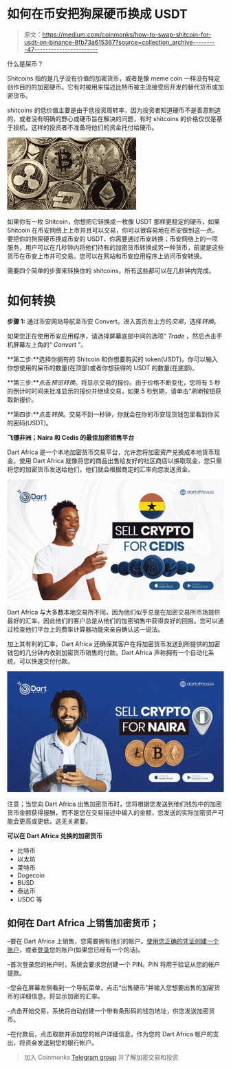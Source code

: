 # 如何在币安把狗屎硬币换成 USDT

> 原文：<https://medium.com/coinmonks/how-to-swap-shitcoin-for-usdt-on-binance-8fb73a615367?source=collection_archive---------47----------------------->

什么是屎币？

Shitcoins 指的是几乎没有价值的加密货币，或者是像 meme coin 一样没有特定创作目的的加密硬币。它有时被用来描述比特币被主流接受后开发的替代货币或加密货币。

shitcoins 的低价值主要是由于低投资周转率，因为投资者知道硬币不是善意制造的，或者没有明确的野心或硬币旨在解决的问题，有时 shitcoins 的价格仅仅是基于投机，这样的投资者不准备将他们的资金托付给硬币。

![](img/5ac255b6ec582c4fcc3ceaf4c8535a80.png)

如果你有一枚 Shitcoin，你想把它转换成一枚像 USDT 那样更稳定的硬币，如果 Shitcoin 在币安网络上上市并且可以交易，你可以很容易地在币安做到这一点。要把你的狗屎硬币换成币安的 USDT，你需要通过币安转换；币安网络上的一项服务，用户可以在几秒钟内将他们持有的加密货币转换成另一种货币，前提是这些货币在币安上市并可交易。您可以在网站和币安应用程序上访问币安转换。

需要四个简单的步骤来转换你的 shitcoins，所有这些都可以在几秒钟内完成。

# 如何转换

**步骤 1:** 通过币安网站导航至币安 Convert。进入首页左上方的*交易*，选择*转换*。

如果您正在使用币安应用程序，请选择屏幕底部中间的选项“ *Trade* ，然后点击手机屏幕左上角的“ *Convert* ”。

**第二步:**选择你拥有的 Shitcoin 和你想要购买的 token(USDT)。你可以输入你想使用的屎币的数量(在顶部)或者你想获得的 USDT 的数量(在底部)。

**第三步:**点击*预览转换*。将显示交易的报价。由于价格不断变化，您将有 5 秒的倒计时时间来批准显示的报价并继续交易，如果 5 秒到期，请单击“*刷新*按钮获取新报价。

**第四步:**点击*转换*。交易不到一秒钟，你就会在你的币安现货钱包里看到你买的密码(USDT)。

**飞镖非洲；Naira 和 Cedis 的最佳加密销售平台**

Dart Africa 是一个本地加密货币交易平台，允许您将加密资产兑换成本地货币现金。使用 Dart Africa 就像将您的商品出售给友好的社区商店以换取现金，您只需将您的加密货币发送给他们，他们就会根据商定的汇率向您发送资金。

![](img/1d6536284426ff05ec08a9878bf90bde.png)

Dart Africa 与大多数本地交易所不同，因为他们似乎总是在加密交易所市场提供最好的汇率，因此他们的客户总是从他们的加密销售中获得良好的回报。您可以通过检查他们平台上的费率计算器功能来亲自确认这一说法。

加上其有利的汇率，Dart Africa 还确保其客户在将加密货币发送到所提供的加密钱包的几分钟内收到加密货币销售的付款。Dart Africa 声称拥有一个自动化系统，可以快速交付付款。

![](img/ff5cadc1794c7c140c684a5e6fac1c1e.png)

注意；当您向 Dart Africa 出售加密货币时，您将根据您发送到他们钱包中的加密货币金额获得报酬，而不是您在交易描述中输入的金额，您发送的实际加密资产可能会更高或更低，这无关紧要。

**可以在 Dart Africa 兑换的加密货币**

*   比特币
*   以太坊
*   莱特币
*   Dogecoin
*   BUSD
*   泰达币
*   USDC 等

## **如何在 Dart Africa 上销售加密货币；**

–要在 Dart Africa 上销售，您需要拥有他们的帐户。[使用您正确的凭证创建一个账户](https://dartafrica.io/register)，或者[登录](https://dartafrica.io/login)您的账户(如果您已经有一个的话)。

–首次登录您的帐户时，系统会要求您创建一个 PIN。PIN 将用于验证从您的帐户提款。

–您会在屏幕左侧看到一个导航菜单，点击“出售硬币”并输入您想要出售的加密货币的详细信息。将显示加密的汇率。

–点击开始交易，系统将自动创建一个带有条形码的钱包地址，供您发送加密货币。

–在付款后，点击取款并添加您的帐户详细信息，作为您的 Dart Africa 帐户的支出，将资金发送到您的银行帐户。

> 加入 Coinmonks [Telegram group](https://t.me/joinchat/Trz8jaxd6xEsBI4p) 并了解加密交易和投资